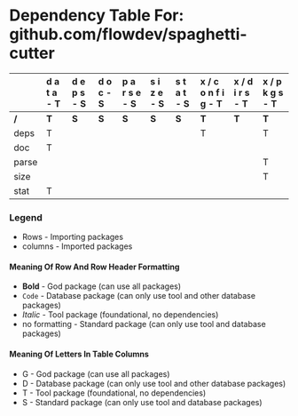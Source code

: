 # Dependency Table For: github.com/flowdev/spaghetti-cutter

| | d a t a - T | d e p s - S | d o c - S | p a r s e - S | s i z e - S | s t a t - S | x / c o n f i g - T | x / d i r s - T | x / p k g s - T |
| :- | :- | :- | :- | :- | :- | :- | :- | :- | :- |
| **/** | **T** | **S** | **S** | **S** | **S** | **S** | **T** | **T** | **T** |
| deps | T | | | | | | T | | T |
| doc | T | | | | | | | | |
| parse | | | | | | | | | T |
| size | | | | | | | | | T |
| stat | T | | | | | | | | |

### Legend

* Rows - Importing packages
* columns - Imported packages


#### Meaning Of Row And Row Header Formatting

* **Bold** - God package (can use all packages)
* `Code` - Database package (can only use tool and other database packages)
* _Italic_ - Tool package (foundational, no dependencies)
* no formatting - Standard package (can only use tool and database packages)


#### Meaning Of Letters In Table Columns

* G - God package (can use all packages)
* D - Database package (can only use tool and other database packages)
* T - Tool package (foundational, no dependencies)
* S - Standard package (can only use tool and database packages)
